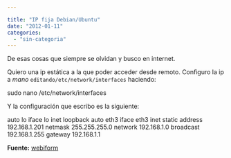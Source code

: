 ```yaml
---

title: "IP fija Debian/Ubuntu"
date: "2012-01-11"
categories: 
  - "sin-categoria"
---
```


De esas cosas que siempre se olvidan y busco en internet.

Quiero una ip estática a la que poder acceder desde remoto. Configuro la ip a _mano_ `editando/etc/network/interfaces` haciendo:

sudo nano /etc/network/interfaces

Y la configuración que escribo es la siguiente:

auto lo
iface lo inet loopback
auto eth3
iface eth3 inet static
address 192.168.1.201
netmask 255.255.255.0
network 192.168.1.0
broadcast 192.168.1.255
gateway 192.168.1.1

**Fuente:** [webiform](https://webiforme.blogspot.com/2011/07/instalando-xubuntu-1104.html)
